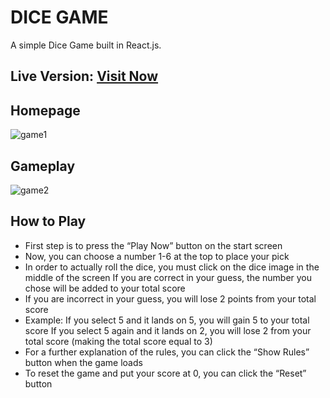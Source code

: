 # DICE GAME

A simple Dice Game built in React.js.


## Live Version: [Visit Now](https://dice-game001.netlify.app/)

## Homepage
![game1](https://github.com/prachiguptadev/Javascript-Projects/assets/117148255/9894f6ff-a66f-4935-ba78-68f6e162ce49)

## Gameplay

![game2](https://github.com/prachiguptadev/Javascript-Projects/assets/117148255/672ffebe-ad3b-4e2e-be20-5c44aaaeed03)


## How to Play
* First step is to press the “Play Now” button on the start screen
* Now, you can choose a number 1-6 at the top to place your pick
* In order to actually roll the dice, you must click on the dice  image in the middle of the screen
If you are correct in your guess, the number you chose will be added to your total score
* If you are incorrect in your guess, you will lose 2 points from your total score
* Example:
If you select 5 and it lands on 5, you will gain 5 to your total score
If you select 5 again and it lands on 2, you will lose 2 from your total score (making the total score equal to 3)
* For a further explanation of the rules, you can click the “Show Rules” button when the game loads
* To reset the game and put your score at 0, you can click the “Reset” button

